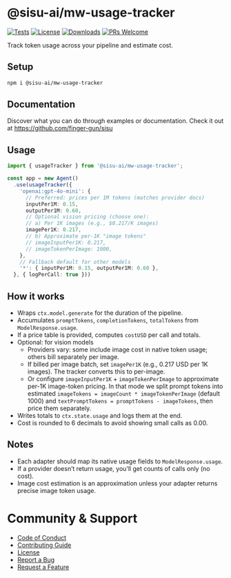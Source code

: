 # @sisu-ai/mw-usage-tracker
[![Tests](https://github.com/finger-gun/sisu/actions/workflows/tests.yml/badge.svg?branch=main)](https://github.com/finger-gun/sisu/actions/workflows/tests.yml)
[![License](https://img.shields.io/badge/license-Apache--2.0-blue)](https://github.com/finger-gun/sisu/blob/main/LICENSE)
[![Downloads](https://img.shields.io/npm/dm/%40sisu-ai%2Fmw-usage-tracker)](https://www.npmjs.com/package/@sisu-ai/mw-usage-tracker)
[![PRs Welcome](https://img.shields.io/badge/PRs-welcome-brightgreen.svg)](https://github.com/finger-gun/sisu/blob/main/CONTRIBUTING.md)

Track token usage across your pipeline and estimate cost.

## Setup
```bash
npm i @sisu-ai/mw-usage-tracker
```

## Documentation
Discover what you can do through examples or documentation. Check it out at https://github.com/finger-gun/sisu

## Usage
```ts
import { usageTracker } from '@sisu-ai/mw-usage-tracker';

const app = new Agent()
  .use(usageTracker({
    'openai:gpt-4o-mini': {
      // Preferred: prices per 1M tokens (matches provider docs)
      inputPer1M: 0.15,
      outputPer1M: 0.60,
      // Optional vision pricing (choose one):
      // a) Per 1K images (e.g., $0.217/K images)
      imagePer1K: 0.217,
      // b) Approximate per-1K "image tokens"
      // imageInputPer1K: 0.217,
      // imageTokenPerImage: 1000,
    },
    // Fallback default for other models
    '*': { inputPer1M: 0.15, outputPer1M: 0.60 },
  }, { logPerCall: true }))
```

## How it works
- Wraps `ctx.model.generate` for the duration of the pipeline.
- Accumulates `promptTokens`, `completionTokens`, `totalTokens` from `ModelResponse.usage`.
- If a price table is provided, computes `costUSD` per call and totals.
- Optional: for vision models
  - Providers vary: some include image cost in native token usage; others bill separately per image.
  - If billed per image batch, set `imagePer1K` (e.g., 0.217 USD per 1K images). The tracker converts this to per-image.
  - Or configure `imageInputPer1K` + `imageTokenPerImage` to approximate per-1K image-token pricing. In that mode we split
    prompt tokens into estimated `imageTokens = imageCount * imageTokenPerImage` (default 1000) and
    `textPromptTokens = promptTokens - imageTokens`, then price them separately.
- Writes totals to `ctx.state.usage` and logs them at the end.
- Cost is rounded to 6 decimals to avoid showing small calls as 0.00.

## Notes
- Each adapter should map its native usage fields to `ModelResponse.usage`.
- If a provider doesn’t return usage, you’ll get counts of calls only (no cost).
- Image cost estimation is an approximation unless your adapter returns precise image token usage.

# Community & Support
- [Code of Conduct](https://github.com/finger-gun/sisu/blob/main/CODE_OF_CONDUCT.md)
- [Contributing Guide](https://github.com/finger-gun/sisu/blob/main/CONTRIBUTING.md)
- [License](https://github.com/finger-gun/sisu/blob/main/LICENSE)
- [Report a Bug](https://github.com/finger-gun/sisu/issues/new?template=bug_report.md)
- [Request a Feature](https://github.com/finger-gun/sisu/issues/new?template=feature_request.md)
